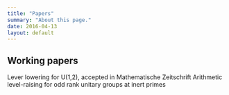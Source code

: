 ```yaml
---
title: "Papers"
summary: "About this page."
date: 2016-04-13
layout: default
---
```


## Working papers
Lever lowering for U(1,2),  accepted  in Mathematische Zeitschrift
Arithmetic level-raising for odd rank unitary groups at inert primes
